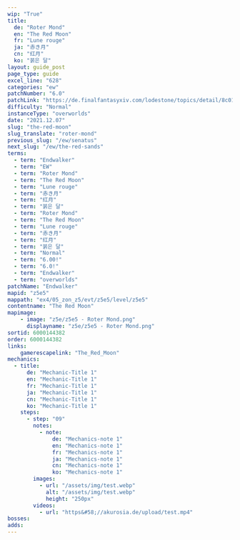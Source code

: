 ```yaml
---
wip: "True"
title:
  de: "Roter Mond"
  en: "The Red Moon"
  fr: "Lune rouge"
  ja: "赤き月"
  cn: "红月"
  ko: "붉은 달"
layout: guide_post
page_type: guide
excel_line: "628"
categories: "ew"
patchNumber: "6.0"
patchLink: "https://de.finalfantasyxiv.com/lodestone/topics/detail/8c0146ce7f89035f0f27dcad1edcf30d3037fcf5"
difficulty: "Normal"
instanceType: "overworlds"
date: "2021.12.07"
slug: "the-red-moon"
slug_translate: "roter-mond"
previous_slug: "/ew/senatus"
next_slug: "/ew/the-red-sands"
terms:
  - term: "Endwalker"
  - term: "EW"
  - term: "Roter Mond"
  - term: "The Red Moon"
  - term: "Lune rouge"
  - term: "赤き月"
  - term: "红月"
  - term: "붉은 달"
  - term: "Roter Mond"
  - term: "The Red Moon"
  - term: "Lune rouge"
  - term: "赤き月"
  - term: "红月"
  - term: "붉은 달"
  - term: "Normal"
  - term: "6.00!"
  - term: "6.0!"
  - term: "Endwalker"
  - term: "overworlds"
patchName: "Endwalker"
mapid: "z5e5"
mappath: "ex4/05_zon_z5/evt/z5e5/level/z5e5"
contentname: "The Red Moon"
mapimage:
    - image: "z5e/z5e5 - Roter Mond.png"
      displayname: "z5e/z5e5 - Roter Mond.png"
sortid: 6000144382
order: 6000144382
links:
    gamerescapelink: "The_Red_Moon"
mechanics:
  - title:
      de: "Mechanic-Title 1"
      en: "Mechanic-Title 1"
      fr: "Mechanic-Title 1"
      ja: "Mechanic-Title 1"
      cn: "Mechanic-Title 1"
      ko: "Mechanic-Title 1"
    steps:
      - step: "09"
        notes:
          - note:
              de: "Mechanics-note 1"
              en: "Mechanics-note 1"
              fr: "Mechanics-note 1"
              ja: "Mechanics-note 1"
              cn: "Mechanics-note 1"
              ko: "Mechanics-note 1"
        images:
          - url: "/assets/img/test.webp"
            alt: "/assets/img/test.webp"
            height: "250px"
        videos:
          - url: "https&#58;//akurosia.de/upload/test.mp4"
bosses:
adds:
---
```

